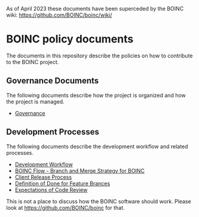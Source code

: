 As of April 2023 these documents have been superceded by the BOINC wiki:
https://github.com/BOINC/boinc/wiki/

# BOINC policy documents
The documents in this repository describe the policies on how to contribute to the BOINC project.

## Governance Documents
The following documents describe how the project is organized and how the project is managed.

* [Governance](Governance_Documents/Governance.md)

## Development Processes
The following documents describe the development workflow and related processes.

* [Development Workflow](Development_Documents/Development_Workflow.md)
* [BOINC Flow - Branch and Merge Strategy for BOINC](Development_Documents/BOINC_Flow.md)
* [Client Release Process](Development_Documents/Client_Release_Process.md)
* [Definition of Done for Feature Brances](Development_Documents/Definition_of_Done_for_Feature_Branches.md)
* [Expectations of Code Review](Development_Documents/Expectations_of_Code_Review.md)

This is not a place to discuss how the BOINC software should work. Please look at https://github.com/BOINC/boinc for that.
